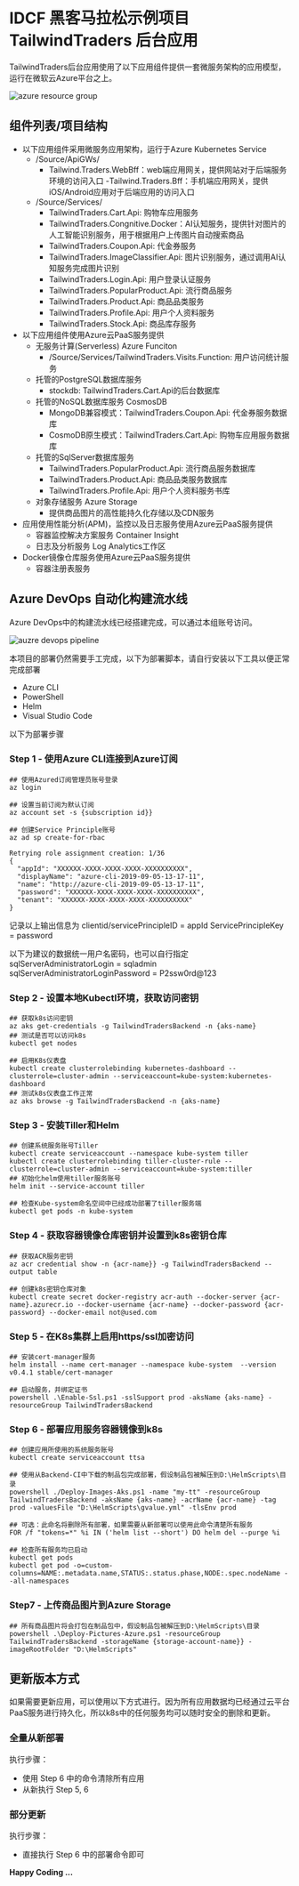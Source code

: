 # IDCF 黑客马拉松示例项目 TailwindTraders 后台应用

TailwindTraders后台应用使用了以下应用组件提供一套微服务架构的应用模型，运行在微软云Azure平台之上。

![azure resource group](/Documents/Images/hack/azure-resource-group.png)

## 组件列表/项目结构

- 以下应用组件采用微服务应用架构，运行于Azure Kubernetes Service
  - /Source/ApiGWs/
    - Tailwind.Traders.WebBff：web端应用网关，提供网站对于后端服务环境的访问入口
    -Tailwind.Traders.Bff：手机端应用网关，提供iOS/Android应用对于后端应用的访问入口
  - /Source/Services/
    - TailwindTraders.Cart.Api: 购物车应用服务
    - TailwindTraders.Congnitive.Docker：AI认知服务，提供针对图片的人工智能识别服务，用于根据用户上传图片自动搜索商品
    - TailwindTraders.Coupon.Api: 代金券服务
    - TailwindTraders.ImageClassifier.Api: 图片识别服务，通过调用AI认知服务完成图片识别
    - TailwindTraders.Login.Api: 用户登录认证服务
    - TailwindTraders.PopularProduct.Api: 流行商品服务
    - TailwindTraders.Product.Api: 商品品类服务
    - TailwindTraders.Profile.Api: 用户个人资料服务
    - TailwindTraders.Stock.Api: 商品库存服务
- 以下应用组件使用Azure云PaaS服务提供
  - 无服务计算(Serverless) Azure Funciton
    - /Source/Services/TailwindTraders.Visits.Function: 用户访问统计服务
  - 托管的PostgreSQL数据库服务
    - stockdb: TailwindTraders.Cart.Api的后台数据库
  - 托管的NoSQL数据库服务 CosmosDB
    - MongoDB兼容模式：TailwindTraders.Coupon.Api: 代金券服务数据库
    - CosmoDB原生模式：TailwindTraders.Cart.Api: 购物车应用服务数据库
  - 托管的SqlServer数据库服务
    - TailwindTraders.PopularProduct.Api: 流行商品服务数据库
    - TailwindTraders.Product.Api: 商品品类服务数据库
    - TailwindTraders.Profile.Api: 用户个人资料服务书库
  - 对象存储服务 Azure Storage
    - 提供商品图片的高性能持久化存储以及CDN服务
- 应用使用性能分析(APM)，监控以及日志服务使用Azure云PaaS服务提供
  - 容器监控解决方案服务 Container Insight
  - 日志及分析服务 Log Analytics工作区
- Docker镜像仓库服务使用Azure云PaaS服务提供
  - 容器注册表服务

## Azure DevOps 自动化构建流水线

Azure DevOps中的构建流水线已经搭建完成，可以通过本组账号访问。

![auzre devops pipeline](/Documents/Images/hack/Backend-CI.png)

本项目的部署仍然需要手工完成，以下为部署脚本，请自行安装以下工具以便正常完成部署

- Azure CLI
- PowerShell
- Helm
- Visual Studio Code

以下为部署步骤

### Step 1 - 使用Azure CLI连接到Azure订阅

```shell
## 使用Azured订阅管理员账号登录
az login

## 设置当前订阅为默认订阅
az account set -s {subscription id}}

## 创建Service Principle账号
az ad sp create-for-rbac

Retrying role assignment creation: 1/36
{
  "appId": "XXXXXX-XXXX-XXXX-XXXX-XXXXXXXXXX",
  "displayName": "azure-cli-2019-09-05-13-17-11",
  "name": "http://azure-cli-2019-09-05-13-17-11",
  "password": "XXXXXX-XXXX-XXXX-XXXX-XXXXXXXXXX",
  "tenant": "XXXXXX-XXXX-XXXX-XXXX-XXXXXXXXXX"
}

```

记录以上输出信息为
clientid/servicePrincipleID = appId
ServicePrincipleKey = password

以下为建议的数据统一用户名密码，也可以自行指定
sqlServerAdministratorLogin = sqladmin
sqlServerAdministratorLoginPassword = P2ssw0rd@123

### Step 2 - 设置本地Kubectl环境，获取访问密钥

```shell
## 获取k8s访问密钥
az aks get-credentials -g TailwindTradersBackend -n {aks-name}
## 测试是否可以访问k8s
kubectl get nodes

## 启用K8s仪表盘
kubectl create clusterrolebinding kubernetes-dashboard --clusterrole=cluster-admin --serviceaccount=kube-system:kubernetes-dashboard
## 测试k8s仪表盘工作正常
az aks browse -g TailwindTradersBackend -n {aks-name}
```

### Step 3 - 安装Tiller和Helm

```shell
## 创建系统服务账号Tiller
kubectl create serviceaccount --namespace kube-system tiller
kubectl create clusterrolebinding tiller-cluster-rule --clusterrole=cluster-admin --serviceaccount=kube-system:tiller
## 初始化helm使用tiller服务账号
helm init --service-account tiller

## 检查Kube-system命名空间中已经成功部署了tiller服务端
kubectl get pods -n kube-system
```

### Step 4 - 获取容器镜像仓库密钥并设置到k8s密钥仓库

```shell
## 获取ACR服务密钥
az acr credential show -n {acr-name}} -g TailwindTradersBackend --output table

## 创建k8s密钥仓库对象
kubectl create secret docker-registry acr-auth --docker-server {acr-name}.azurecr.io --docker-username {acr-name} --docker-password {acr-password} --docker-email not@used.com
```

### Step 5 - 在K8s集群上启用https/ssl加密访问

```shell
## 安装cert-manager服务
helm install --name cert-manager --namespace kube-system  --version v0.4.1 stable/cert-manager

## 启动服务，并绑定证书
powershell .\Enable-Ssl.ps1 -sslSupport prod -aksName {aks-name} -resourceGroup TailwindTradersBackend
```

### Step 6 - 部署应用服务容器镜像到k8s

```shell
## 创建应用所使用的系统服务账号
kubectl create serviceaccount ttsa

## 使用从Backend-CI中下载的制品包完成部署，假设制品包被解压到D:\HelmScripts\目录
powershell ./Deploy-Images-Aks.ps1 -name "my-tt" -resourceGroup TailwindTradersBackend -aksName {aks-name} -acrName {acr-name} -tag prod -valuesFile "D:\HelmScripts\gvalue.yml" -tlsEnv prod

## 可选：此命名将删除所有部署，如果需要从新部署可以使用此命令清楚所有服务
FOR /f "tokens=*" %i IN ('helm list --short') DO helm del --purge %i

## 检查所有服务均已启动
kubectl get pods
kubectl get pod -o=custom-columns=NAME:.metadata.name,STATUS:.status.phase,NODE:.spec.nodeName --all-namespaces
```

### Step7 - 上传商品图片到Azure Storage

```shell
## 所有商品图片将会打包在制品包中，假设制品包被解压到D:\HelmScripts\目录
powershell .\Deploy-Pictures-Azure.ps1 -resourceGroup TailwindTradersBackend -storageName {storage-account-name}} -imageRootFolder "D:\HelmScripts"
```

## 更新版本方式

如果需要更新应用，可以使用以下方式进行。因为所有应用数据均已经通过云平台PaaS服务进行持久化，所以k8s中的任何服务均可以随时安全的删除和更新。

### 全量从新部署

执行步骤：

- 使用 Step 6 中的命令清除所有应用
- 从新执行 Step 5, 6

### 部分更新

执行步骤：

- 直接执行 Step 6 中的部署命令即可

**Happy Coding ...**
